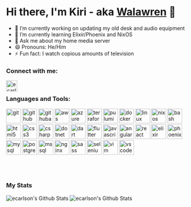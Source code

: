 # Hi there, I'm Kiri - aka [Walawren](https://github.com/Walawren) 👋

- 🔭 I’m currently working on updating my old desk and audio equipment
- 🌱 I’m currently learning Elixir/Phoenix and NixOS
- 💬 Ask me about my home media server
- 😄 Pronouns: He/Him
- ⚡ Fun fact: I watch copious amounts of television

### Connect with me:
[<img align="left" height="30" width="30" alt="ecarlson94 | LinkedIn" src="https://cdn.jsdelivr.net/npm/simple-icons@v3/icons/linkedin.svg" />][linkedin]

<br />

### Languages and Tools:

<!-- https://techicons.dev/ -->

<p align="left">
  <a href="https://git-scm.com/" target="_blank"><img src="https://github.com/ecarlson94/ecarlson94/assets/6665964/333e7061-4651-476c-9bd3-a0148373e0a5" alt="git" width="40" height="40"/></a>
  <a href="https://github.com" target="_blank"><img height="40" width="40" alt="github" src="https://github.com/ecarlson94/ecarlson94/assets/6665964/10aa6cc6-bfdc-4f84-a64b-17f6a1107778" /></a>
  <a href="https://github.com/features/actions" target="_blank"><img height="40" width="40" alt="githubactions" src="https://github.com/ecarlson94/ecarlson94/assets/6665964/0766ec43-dcdf-4068-9a44-a08ed1495d41" /></a>
  <a href="https://aws.amazon.com/" target="_blank"><img src="https://github.com/ecarlson94/ecarlson94/assets/6665964/f8b3bf65-731b-4930-8b63-ccbd21060672" alt="aws" width="40" height="40"/></a>
  <a href="https://azure.microsoft.com/en-in/" target="_blank"><img src="https://github.com/ecarlson94/ecarlson94/assets/6665964/297c7c3e-7d3d-434c-a5aa-53c960d5beaf" alt="azure" width="40" height="40"/></a>
  <a href="https://www.terraform.io" target="_blank"><img height="40" width="40" alt="terraform" src="https://github.com/ecarlson94/ecarlson94/assets/6665964/728c949d-0b36-4edc-b1dc-de6a00a35652" /></a>
  <a href="https://www.pulumi.com/" target="_blank"><img height="40" width="40" alt="pulumi" src="https://www.pulumi.com/logos/brand/avatar-on-white.svg" /></a>
  <a href="https://www.docker.com/" target="_blank"><img src="https://github.com/ecarlson94/ecarlson94/assets/6665964/f8857d57-ccb7-44d1-bad4-9b282ff04abf" alt="docker" width="40" height="40"/></a>
  <a href="https://www.linux.org/" target="_blank"><img src="https://github.com/ecarlson94/ecarlson94/assets/6665964/f39d645a-0ad4-43f5-8fdd-5d9d0fc0b6df" alt="linux" width="40" height="40"/></a>
  <a href="https://nixos.org/" target="_blank"><img src="https://github.com/ecarlson94/ecarlson94/assets/6665964/fc9a01b3-8e7f-4592-880d-c10a90109b5b" alt="nixos" width="40" height="40"/></a>
  <a href="https://www.gnu.org/software/bash/" target="_blank"><img src="https://github.com/ecarlson94/ecarlson94/assets/6665964/7ca637ec-1ec7-4f38-a536-b7284ab5da41" alt="bash" width="40" height="40"/></a>
  <a href="https://www.w3.org/html/" target="_blank"><img src="https://github.com/ecarlson94/ecarlson94/assets/6665964/9f8cdf5b-3056-4716-826c-0f75a0d84e8b" alt="html5" width="40" height="40"/></a>
  <a href="https://www.w3schools.com/css/" target="_blank"><img src="https://github.com/ecarlson94/ecarlson94/assets/6665964/ca7860c3-0309-481f-97bc-e1e45e69cdbc" alt="css3" width="40" height="40"/></a>
  <a href="https://www.w3schools.com/cs/" target="_blank"><img src="https://github.com/ecarlson94/ecarlson94/assets/6665964/e85d5c3f-b835-4a70-9503-aae7ce7ad0d2" alt="csharp" width="40" height="40"/></a>
  <a href="https://dotnet.microsoft.com/" target="_blank"><img src="https://github.com/ecarlson94/ecarlson94/assets/6665964/1acf9f66-4a9d-4b7e-b713-b81467bf36f6" alt="dotnet" width="40" height="40"/></a>
  <a href="https://dart.dev/" target="_blank"><img src="https://github.com/ecarlson94/ecarlson94/assets/6665964/73e8a74e-ef5d-4be6-bc65-bbad9edcf1bf" alt="dart" width="40" height="40"/></a>
  <a href="https://flutter.dev/" target="_blank"><img src="https://github.com/ecarlson94/ecarlson94/assets/6665964/809b5132-10ad-411c-a00f-e91d0dc0be44" alt="flutter" width="40" height="40"/></a>
  <a href="https://developer.mozilla.org/en-US/docs/Web/JavaScript" target="_blank"><img src="https://github.com/ecarlson94/ecarlson94/assets/6665964/6ff5ea3c-a023-4e3d-a9af-49d4aca51206)" alt="javascript" width="40" height="40"/></a>
  <a href="https://angular.io" target="_blank"><img src="https://github.com/ecarlson94/ecarlson94/assets/6665964/664f5790-3f2f-45f8-8004-0bc6eed2406e" alt="angularjs" width="40" height="40"/></a>
  <a href="https://reactjs.org/" target="_blank"><img src="https://github.com/ecarlson94/ecarlson94/assets/6665964/089ceff5-d2ae-4040-8624-0b5e06559f84" alt="react" width="40" height="40"/></a>
  <a href="https://elixir-lang.org/" target="_blank"><img src="https://github.com/ecarlson94/ecarlson94/assets/6665964/b7c3f14d-f658-4857-b37a-c9c9f67ab4fd" alt="elixir" width="40" height="40"/></a>
  <a href="https://hexdocs.pm/phoenix_live_view/Phoenix.LiveView.html" target="_blank"><img src="https://github.com/ecarlson94/ecarlson94/assets/6665964/78e42a36-811e-4566-b05d-0e7fbd3ae230" alt="phoenixliveview" width="40" height="40"/></a>
  <a href="https://www.mysql.com/" target="_blank"><img src="https://github.com/ecarlson94/ecarlson94/assets/6665964/db9e2e9d-b87e-4272-b056-1c548324f91e" alt="mysql" width="40" height="40"/></a>
  <a href="https://www.postgresql.org" target="_blank"><img src="https://github.com/ecarlson94/ecarlson94/assets/6665964/6740ddfc-0786-40a6-91c6-84d9de81e69c" alt="postgresql" width="40" height="40"/></a>
  <a href="https://www.microsoft.com/en-us/sql-server" target="_blank"><img height="40" width="40" alt="mssql" src="https://github.com/ecarlson94/ecarlson94/assets/6665964/d2c7ad05-6101-463e-aace-aaac764913f0" /></a>
  <a href="https://www.nginx.com" target="_blank"><img src="https://github.com/ecarlson94/ecarlson94/assets/6665964/233fa74a-a055-45cb-8cff-97f7cb4d4f18" alt="nginx" width="40" height="40"/></a>
  <a href="https://sass-lang.com" target="_blank"><img src="https://github.com/ecarlson94/ecarlson94/assets/6665964/85c04d09-ce8e-4cac-8068-b7cca4aad202" alt="sass" width="40" height="40"/></a>
  <a href="https://www.selenium.dev" target="_blank"><img src="https://github.com/ecarlson94/ecarlson94/assets/6665964/dc0c9668-52e4-47eb-83ce-35cf27fdf4e5" alt="selenium" width="40" height="40"/></a>
  <a href="https://neovim.io/" target="_blank"><img height="40" width="40" alt="vim" src="https://github.com/ecarlson94/ecarlson94/assets/6665964/137c2057-9197-4f82-b147-fdda89dcfdd4" /></a>
  <a href="https://code.visualstudio.com" target="_blank"><img height="40" width="40" alt="vscode" src="https://github.com/ecarlson94/ecarlson94/assets/6665964/48a04887-7173-49c3-bba9-c636fca1c8f0" /></a>
</p>


[linkedin]: https://www.linkedin.com/in/michael-carlson-41899588

<br />
<br />

### My Stats
<div>
  <img alt="ecarlson's Github Stats" src="https://github-readme-stats.ecarlson94.vercel.app/api?username=ecarlson94&show_icons=true&hide_border=true&theme=dark&hide_title=true&hide_rank=true" />
  <img alt="ecarlson's Github Stats" src="https://github-readme-stats.ecarlson94.vercel.app/api/top-langs/?username=ecarlson94&layout=compact&theme=dark&hide_border=true&hide_title=true" />
</div>
<!--
### Pinned Repositories
<div class="pinned-repos">
  <a href="https://github.com/ecarlson94/dotfiles">
    <img align="center" src="https://github-readme-stats.ecarlson94.vercel.app/api/pin/?username=ecarlson94&repo=dotfiles&theme=dark&hide_border=true" />
  </a>
  <a href="https://github.com/ecarlson94/chromecast-backgrounds">
    <img align="center" src="https://github-readme-stats.ecarlson94.vercel.app/api/pin/?username=ecarlson94&repo=chromecast-backgrounds&theme=dark&hide_border=true" />
  </a>
</div>
-->
